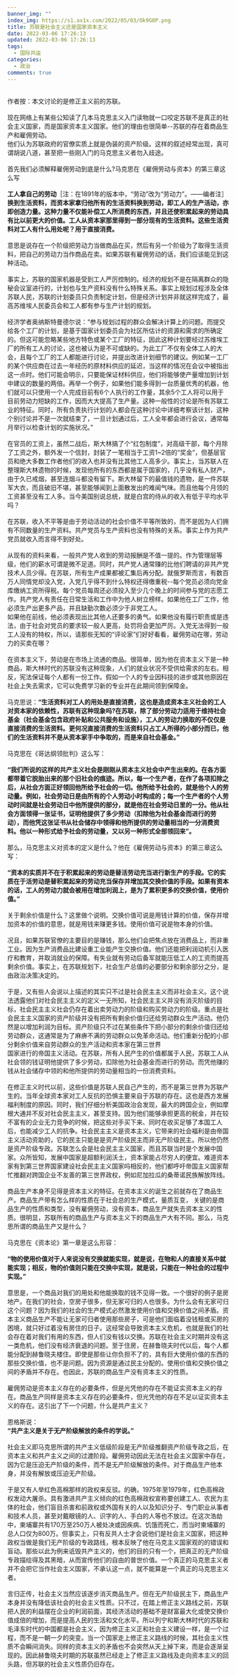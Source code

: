 ```yaml
---
banner_img: ""
index_img: https://s1.ax1x.com/2022/05/03/Ok9G0P.png
title: 苏联是社会主义还是国家资本主义
date: 2022-03-06 17:26:13
updated: 2022-03-06 17:26:13
tags:
  - 国际共运
categories:
  - 政治
comments: true
---
```

\
作者按：本文讨论的是修正主义前的苏联。\
\
现在网络上有某些公知读了几本马克思主义入门读物就一口咬定苏联不是真正的社会主义国家，而是国家资本主义国家。他们的理由也很简单--苏联的存在着商品生产和雇佣劳动。\
他们认为苏联政府的官僚实质上就是伪装的资产阶级。这样的叙述经常出现，真可谓胡说八道，甚至把一些刚入门的马克思主义者勿入歧途。\
\
首先我们必须解释雇佣劳动到底是什么?马克思在《雇佣劳动与资本》的第三章这么写\
\
**工人拿自己的劳动**［注：在1891年的版本中，“劳动”改为“劳动力”。——编者注］**换到生活资料，而资本家拿归他所有的生活资料换到劳动，即工人的生产活动，亦即创造力量。这种力量不仅能补偿工人所消费的东西，并且还使积累起来的劳动具有比以前更大的价值。工人从资本家那里得到一部分现有的生活资料。这些生活资料对工人有什么用处呢？用于直接消费。**\
\
意思是说存在一个阶级把劳动力当做商品在买，然后有另一个阶级为了取得生活资料，把自己的劳动力当作商品在卖。如果苏联有雇佣劳动的话，我们应该能见到这种活动。\
\
事实上，苏联的国家机器是受到工人严厉控制的。经济的规划不是在隔离群众的隐秘会议室进行的，计划也与生产资料没有什么特殊关系。事实上规划过程涉及全体苏联人民，苏联的计划委员只负责制定计划，但是经济计划并非就这样完成了，最高苏维埃人民委员会和工人都有参与生产计划的规划。\
\
经济学者奥纳斯特曼德尔说：“参与规划过程的群众会解决计算上的问题。而提交给各个工厂的计划，是基于国家计划委员会为社区所估计的资源和需求的所确定的。但这可能忽略某些地方特色或某个工厂的特征，因此这种计划要经过苏维埃工厂的所有工人的讨论，这也被认为是不可或缺的。为此工厂不仅有全体工人的大会，且每个工厂的工人都能进行讨论，并提出改进计划细节的建议。例如某一工厂的某个供应商在过去一年经历的原材料供应的延迟，当这样的情况在会议中被指出这一点时。他们可能会明示，只要能保证材料供应，他们将能够使产量增加到计划中建议的数量的两倍。再举一个例子，如果他们能多得到一台质量优秀的机器，他们就可以只使用一个人完成目前有6个人执行的工作量，其余5个工人将可以用于目前劳动力短缺的工作，因而大大提高了生产量。这种一般性的讨论是所有苏联工业的特征。同时，所有负责执行计划的人都会在这种讨论中详细考察该计划，这种个别讨论并不是一次就结束了，一旦计划通过后，工人全年都会进行会议，通常每月举行以检查计划的实施状况。”\
\
在官员的工资上，虽然二战后，斯大林搞了个“红包制度”，对高级干部，每个月除了工资之外，额外发一个信封，封装了一笔相当于工资1~2倍的“奖金”，但基层官员和绝大多数工作者他们的收入也并没有比其他工人高多少。事实上，当苏联人在整理斯大林遗物的时候，发现他所有的东西都是属于国家的，几乎没有私人财产，由于久已戒烟，甚至连烟斗都没有留下。斯大林留下的最值钱的遗物，是一件苏联军大衣，而且破旧不堪，甚至能够闻到上面散发出的难闻气味。而且他每个月领的工资甚至没有工人多。当今美国别说总统，就是白宫的侍从的收入有低于平均水平吗？\
\
在苏联，收入不平等是由于劳动活动的社会价值不平等所致的，而不是因为人们拥有不同数量的生产资料。共产党员与生产资料也没有特殊的关系。事实上作为共产党员就收入而言得不到好处。\
\
从现有的资料来看，一般共产党人收到的劳动报酬是不值一提的。作为管理层等级，他们的薪水可谓是微不足道。同时，共产党人通常赚的比他们聘请的非共产党技术人员少得。在苏联，所有生产成果都被汇集后再分配。就俄罗斯而言，有数百万人同情党却没入党，入党几乎得不到什么特权还得缴重税--每个党员必须向党金库缴纳工资所得税。每个党员每周还必须投入至少几个晚上的时间参与党的志愿工作。共产党人有责任在日常生活和工作中为他人树立榜样。如果他在工厂工作，他必须生产出更多产品，并且缺勤次数必须少于非党工人。\
如果他在前线，他必须表现出比其他人还要多的勇气。如果他没有履行职责或是违法，由于社会对党员的要求较一般人更高，处罚将会更加严厉。入党无法得到一般工人没有的特权，所以，请那些无知的“评论家”们好好看看，雇佣劳动在哪，劳动力的买卖在哪？\
\
在资本主义下，劳动是在市场上流通的商品。很简单，因为他在资本主义下是一种商品，斯大林时代的苏联没有这种现象，人们的就业状况不受供给需求的左右。相反，宪法保证每个人都有一份工作。假如一个人的专业因科技的进步或其他原因在社会上失去需求，它可以免费学习新的专业并在此期间领到保障金。\
\
马克思说：**“生活资料对工人的用处是直接消费，这也是造成资本主义社会的工人对资本家的依赖性，苏联有这种现象吗?在苏联，除了部分劳动力适用于维持社会基金（社会基金包含政府补贴和公共服务和设施），工人的劳动力换取的不仅仅是直接消费的生活资料。更何况直接消费的生活资料只占工人所得的小部分而已，他们的生活资料并不是从资本家手中争取的，而是来自社会基金。”**\
\
马克思在《哥达纲领批判》这么写：\
\
**“我们所说的这样的共产主义社会是刚刚从资本主义社会中产生出来的。在各方面都带着它脱胎出来的那个旧社会的痕迹。所以，每一个生产者，在作了各项扣除之后，从社会方面正好领回他所给予社会的一切。他所给予社会的，就是他个人的劳动量。例如，社会劳动日是由所有的个人劳动小时构成的；每一个生产者的个人劳动时间就是社会劳动日中他所提供的部分，就是他在社会劳动日里的一分。他从社会方面领得一张证书，证明他提供了多少劳动（扣除他为社会基金而进行的劳动），而他凭这张证书从社会储存中领得和他所提供的劳动量相当的一分消费资料。他以一种形式给予社会的劳动量，又以另一种形式全部领回来”。**\
\
那么，马克思主义对资本的定义是什么？他在《雇佣劳动与资本》的第三章这么写：\
\
**“资本的实质并不在于积累起来的劳动是替活劳动充当进行新生产的手段。它的实质在于活劳动是替积累起来的劳动充当保存并增加其交换价值的手段。如果有资本的话，工人的劳动力就会被用在增加利润上，是为了累积更多的交换价值，使用价值。”**\
\
关于剩余价值是什么？这里做个说明。交换价值可说是用钱计算的价值，保存并增加资本的价值的意思，就是用钱来赚更多钱。使用价值可说是物本身的价值。\
\
况且，如果苏联官僚的主要目的是赚钱，那么他们会把焦点放在消费品上，而非重工业。因为生产消费品比建设重工业能产生交换价值。他们还能把利润动机引入医疗和教育，并取消就业的保障。有失业就有劳动后备军就能压低工人的工资而提高剩余价值。事实上，在苏联规划下，社会生产总值的必要部分和剩余部分之分，是由政治决策决定的。\
\
于是，又有些人会说以上描述的其实只不过是社会民主主义而非社会主义。这个说法透露他们对社会民主主义的定义一无所知，社会民主主义并没有消灭阶级的目标，社会民主主义社会仍存在着出卖劳动力的阶级和购买劳动力的阶级。重点是社会民主主义国家的资产阶级并没有把所有剩余价值归还给劳动群众生产活动。他仍然是以增加利润为目标。资产阶级只不过在某些条件下把小部分的剩余价值归还给劳动群众，这通常是为了麻痹不满的劳动群众以免革命活动。他们重新分配的小部分剩余价值来自劳动群众的生产活动和资本家在第三世界\
国家进行的帝国主义活动。在苏联，所有人民产生的价值都属于人民，苏联工人从社会领的钱证明他提供了多少劳动，扣除他为社会基金而进行的劳动。而凭他赚的钱从社会储存中领的和他所提供的劳动量相当的一份消费资料。\
\
在修正主义时代以前，这些价值是苏联人民自己产生的，而不是第三世界为苏联产生的。当年全球资本家对工人反抗的恐惧主要来自于苏联的存在。这也是西方发展福利制度的原因。同时，我们仔细分析美国政治会发现，最大的跨国企业，例如摩根大通并不反对社会民主主义，甚至支持。因为他们能够承担更高的税金，并在较不富有的企业无力竞争的时候，把这些对手买下来、同时在收买足够了本国工人后，也能减少工人的抗争。社会民主主义是资本主义，它带来的社会福利是由帝国主义活动资助的，它的民主只能是是资产阶级民主而非无产阶级民主。所以他仍然是资产阶级专政。苏联怎么会是社会民主主义国家，而且苏联当时是个发展中国家。众所皆知，发展中国家是超额利润沃土，资本家能占尽穷人的便宜。难道资本家有到第三世界国家建设社会民主主义国家吗相反的，他们都呼吁帝国主义国家帮忙推翻对跨国企业不友善的第三世界政权，例如尼加拉瓜的桑蒂诺民族解放阵线。\
\
商品生产本身不见得是资本主义的特征。在资本主义的诞生之前就存在了商品生产。商品生产带有怎么样的性质在于社会总的生产模式，量质互变， 关键的是商品生产的性质和类型，没有雇佣劳动，没有资本，商品生产就失去资本主义的性质。很明显，苏联所有的商品生产与资本主义下的商品生产大有不同。那么，马克思所谓的商品生产又是什么？\
\
马克思在《资本论》第一章是这么形容：\
\
**“物的使用价值对于人来说没有交换就能实现，就是说，在物和人的直接关系中就能实现；相反，物的价值则只能在交换中实现，就是说，只能在一种社会的过程中实现。”**\
\
意思是，一个商品对我们的用处和他能换取的钱不见得一致。一个很好的例子是房地产。在我们的社会，空房子很多，但无家可归的人也很多。为什么会有无家可归这个问题？因为我们的社会的生产模式必然激发使用价值和交换价值之间矛盾。资本主义商品生产不能让无家可归者使用那些房子，可是他们面临着没钱租或买房的困境，就只好过着没有房住的日子。这经常会导致资本主义危机，也就是我们的社会存在着对我们有用的东西，但人们没有钱以交换。苏联在社会主义时期并没有这一类危机，他们没有经济衰退的问题。至于住房，在赫鲁晓夫时代以后，每个人都能分配到赫鲁晓夫楼住。即使是那些让你负担不了的，具有巨大使用价值的东西的那些交换价值，也不是问题。因为资源是通过民主分配的。使用价值和交换价值之间的矛盾并不存在。也因此，苏联的商品生产没有资本主义的性质。\
\
雇佣劳动是资本主义存在的必要条件，但是光凭他的存在不能证实资本主义的存在。商品生产同样是资本主义存在的必要条件，但光凭他的存在不足以证实资本主义的存在。这引出了下一个问题，什么是共产主义？\
\
恩格斯说：\
**“共产主义是关于无产阶级解放的条件的学说。”**\
\
社会主义即马克思所谓的共产主义低级阶段是无产阶级推翻资产阶级专政之后，在资本主义和共产主义之间的过渡阶段。雇佣劳动因此无法在社会主义国家中存在，因为它是压迫无产阶级的条件，而不是无产阶级解放的条件。对于商品生产他本身，并没有解放或压迫无产阶级。\
\
于是又有人举红色高棉那样的政权来反驳。的确，1975年至1979年，红色高棉政权发动大屠杀。具有激进共产主义倾向的红色高棉政权宣称要创建工人、农民为主体的社会，他们盲目杀害和前政权或外国有关的人以及知识分子、专门职业从事者和技术人员，甚至对戴眼镜的人、识字的人、手白的人等也不放过。在这次浩劫中，柬埔寨共有170万至250万人被处决或因疾病、饥饿而死亡，而当时柬埔寨的总人口仅为800万。但事实上，只有反共人士才会说他们是社会主义国家，把这种政权当做是我们无产阶级的专政路线，根本反映了他在马克主义国家观的的错误和盲动。那些以此为例来诋毁共产主义的，他们的目的只有一个，把真正的无产阶级专政描绘得及其黑暗，从而宣传他们的自由的普世价值。一个真正的马克思主义者并不会把它当作社会主义国家，不承认这一点，就不能算是一个真正的马克思主义者。\
\
言归正传，社会主义当然应该逐步消灭商品生产。但在无产阶级民主下，商品生产本身并没有降低该社会的社会主义性质。只不过，在踏上修正主义路线之前，苏联把人民的利益摆在企业的利润前面，其经济活动的基础不是财富最大化或使交换价值成倍的增加，而是提高人民的生活和文化水平。所以列宁和斯大林时代的苏联和毛泽东时代的中国都是社会主义，因为修正主义正和社会主义建设一样，是一个过程，而不是一朝一夕的突变。当一个国家走上修正主义路线的时候，其社会主义性质不会瞬间消失。同样的资本主义的矛盾也不会突然从天上掉下来，而是会逐渐呈现的。因此赫鲁晓夫时期的苏联虽然已经走上了修正主义路线及走向资本主义的回头路，但苏联的社会主义性质仍旧存在。